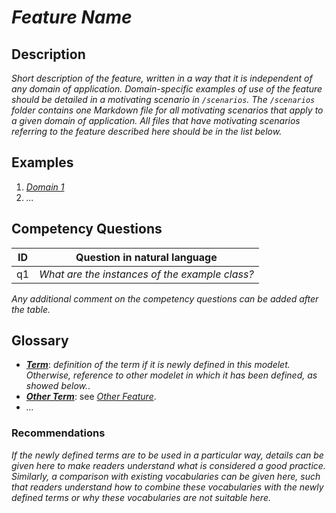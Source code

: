 # _Feature Name_

## Description

_Short description of the feature, written in a way that it is independent of any domain of application. Domain-specific examples of use of the feature should be detailed in a motivating scenario in `/scenarios`. The `/scenarios` folder contains one Markdown file for all motivating scenarios that apply to a given domain of application. All files that have motivating scenarios referring to the feature described here should be in the list below._

## Examples

1. [_Domain 1_](../../scenarios/domain1.md)
2. _..._

## Competency Questions

| ID | Question in natural language |
|---|---|
| q1 | _What are the instances of the example class?_ |

_Any additional comment on the competency questions can be added after the table._

## Glossary

* [**_Term_**](https://purl.org/hmas/ns/Term): _definition of the term if it is newly defined in this modelet. Otherwise, reference to other modelet in which it has been defined, as showed below._.
* [**_Other Term_**](https://purl.org/hmas/ns/OtherTerm): see [_Other Feature_](../other-feature/modelet.md).
* _..._

### Recommendations

_If the newly defined terms are to be used in a particular way, details can be given here to make readers understand what is considered a good practice. Similarly, a comparison with existing vocabularies can be given here, such that readers understand how to combine these vocabularies with the newly defined terms or why these vocabularies are not suitable here._